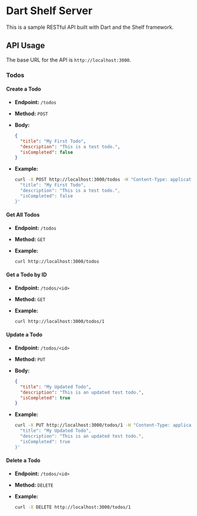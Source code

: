 # Dart Shelf Server

This is a sample RESTful API built with Dart and the Shelf framework.

## API Usage

The base URL for the API is `http://localhost:3000`.

### Todos

#### Create a Todo

- **Endpoint:** `/todos`
- **Method:** `POST`
- **Body:**

  ```json
  {
    "title": "My First Todo",
    "description": "This is a test todo.",
    "isCompleted": false
  }
  ```

- **Example:**

  ```bash
  curl -X POST http://localhost:3000/todos -H "Content-Type: application/json" -d '{
    "title": "My First Todo",
    "description": "This is a test todo.",
    "isCompleted": false
  }'
  ```

#### Get All Todos

- **Endpoint:** `/todos`
- **Method:** `GET`
- **Example:**

  ```bash
  curl http://localhost:3000/todos
  ```

#### Get a Todo by ID

- **Endpoint:** `/todos/<id>`
- **Method:** `GET`
- **Example:**

  ```bash
  curl http://localhost:3000/todos/1
  ```

#### Update a Todo

- **Endpoint:** `/todos/<id>`
- **Method:** `PUT`
- **Body:**

  ```json
  {
    "title": "My Updated Todo",
    "description": "This is an updated test todo.",
    "isCompleted": true
  }
  ```

- **Example:**

  ```bash
  curl -X PUT http://localhost:3000/todos/1 -H "Content-Type: application/json" -d '{
    "title": "My Updated Todo",
    "description": "This is an updated test todo.",
    "isCompleted": true
  }'
  ```

#### Delete a Todo

- **Endpoint:** `/todos/<id>`
- **Method:** `DELETE`
- **Example:**

  ```bash
  curl -X DELETE http://localhost:3000/todos/1
  ```
